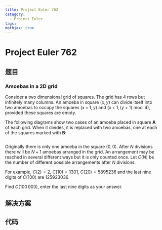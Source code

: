 ```yaml
---
title: Project Euler 762
category:
  - Project Euler
tags:
mathjax: true
---
```

<escape><!-- more --></escape>
    
# Project Euler 762
## 题目
### Amoebas in a 2D grid


Consider a two dimensional grid of squares. The grid has 4 rows but infinitely many columns.
An amoeba in square $(x, y)$ can divide itself into two amoebas to occupy the squares $(x+1,y)$ and $(x+1,(y+1) \bmod 4)$, provided these squares are empty.

The following diagrams show two cases of an amoeba placed in square <b>A</b> of each grid. When it divides, it is replaced with two amoebas, one at each of the squares marked with <b>B</b>:
<div style="text-align:center;">
<img src="project/images/p762_table_a.png" class="dark_img" alt="" /><img src="project/images/p762_table_b.png" class="dark_img" alt="" /></div>

Originally there is only one amoeba in the square $(0, 0)$. After $N$ divisions there will be $N+1$ amoebas arranged in the grid. An arrangement may be reached in several different ways but it is only counted once. Let $C(N)$ be the number of different possible arrangements after $N$ divisions.

For example, $C(2) = 2$, $C(10) = 1301$, $C(20)=5895236$ and the last nine digits of $C(100)$ are $125923036$.

Find $C(100\,000)$, enter the last nine digits as your answer.


## 解决方案


## 代码


